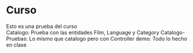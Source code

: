 # Curso 
Esto es una prueba del curso <br/>
Catalogo: Prueba con las entidades Film, Language y Category
Catalogo-Pruebas: Lo mismo que catalogo pero con Controller
demo: Todo lo hecho en clase <br/>